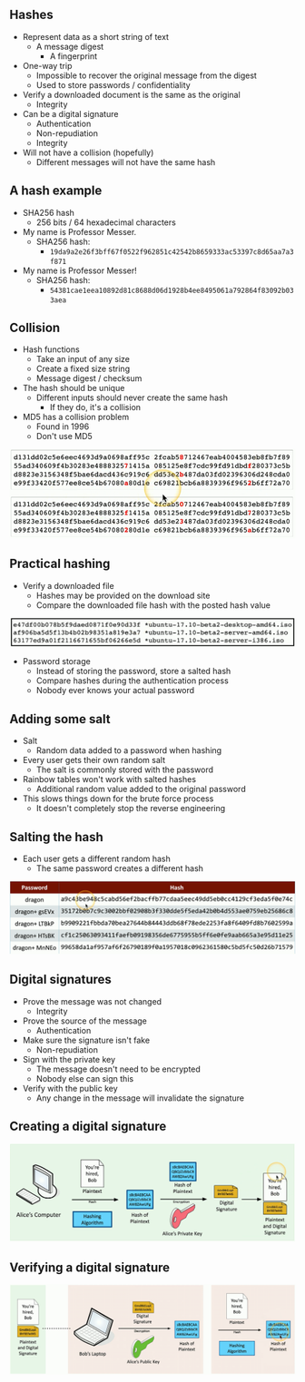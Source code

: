 ## Hashes
- Represent data as a short string of text
	- A message digest
		- A fingerprint
- One-way trip
	- Impossible to recover the original message from the digest
	- Used to store passwords / confidentiality
- Verify a downloaded document is the same as the original
	- Integrity
- Can be a digital signature
	- Authentication
	- Non-repudiation
	- Integrity
- Will not have a collision (hopefully)
	- Different messages will not have the same hash
## A hash example
- SHA256 hash
	- 256 bits / 64 hexadecimal characters
- My name is Professor Messer.
	- SHA256 hash:
		- `19da9a2e26f3bff67f0522f962851c42542b8659333ac53397c8d65aa7a3f871`
- My name is Professor Messer!
	- SHA256 hash:
		- `54381cae1eea10892d81c8688d06d1928b4ee8495061a792864f83092b033aea`
## Collision
- Hash functions
	- Take an input of any size
	- Create a fixed size string
	- Message digest / checksum
- The hash should be unique
	- Different inputs should never create the same hash
		- If they do, it's a collision
- MD5 has a collision problem
	- Found in 1996
	- Don't use MD5

![](../Images/240509-13%201.png)
## Practical hashing
- Verify a downloaded file
	- Hashes may be provided on the download site
	- Compare the downloaded file hash with the posted hash value

![](../Images/240509-14%201.png)
- Password storage
	- Instead of storing the password, store a salted hash
	- Compare hashes during the authentication process
	- Nobody ever knows your actual password
## Adding some salt
- Salt
	- Random data added to a password when hashing
- Every user gets their own random salt
	- The salt is commonly stored with the password
- Rainbow tables won't work with salted hashes
	- Additional random value added to the original password
- This slows things down for the brute force process
	- It doesn't completely stop the reverse engineering
## Salting the hash
- Each user gets a different random hash
	- The same password creates a different hash

![](../Images/240509-15%201.png)
## Digital signatures
- Prove the message was not changed
	- Integrity
- Prove the source of the message
	- Authentication
- Make sure the signature isn't fake
	- Non-repudiation
- Sign with the private key
	- The message doesn't need to be encrypted
	- Nobody else can sign this
- Verify with the public key
	- Any change in the message will invalidate the signature
## Creating a digital signature

![](../Images/240509-16%201.png)
## Verifying a digital signature

![](../Images/240509-17%201.png)

